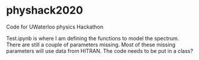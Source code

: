 # physhack2020
Code for UWaterloo physics Hackathon

Test.ipynb is where I am defining the functions to model the spectrum. There are still a couple of parameters missing. Most of these missing parameters will use data from HITRAN. The code needs to be put in a class?
